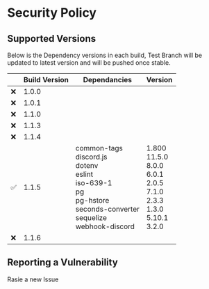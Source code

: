 # Security Policy

## Supported Versions

Below is the Dependency versions in each build, Test Branch will be updated to latest version and will be pushed once stable.

|  | Build Version | Dependancies | Version |
|-|-|-|-|
| :x: | 1.0.0 |  |  |
| :x: | 1.0.1 |  |  |
| :x: | 1.1.0 |  |  |
| :x: | 1.1.3 |  |  |
| :x: | 1.1.4 |  |  |
| :white_check_mark: | 1.1.5 | common-tags <br>discord.js <br>dotenv <br>eslint <br>iso-639-1 <br>pg <br>pg-hstore <br>seconds-converter <br>sequelize <br>webhook-discord | 1.800 <br>11.5.0 <br>8.0.0 <br>6.0.1 <br>2.0.5 <br>7.1.0 <br>2.3.3 <br>1.3.0 <br>5.10.1 <br>3.2.0 |
| :x: | 1.1.6 |  |  |

## Reporting a Vulnerability

Rasie a new Issue
